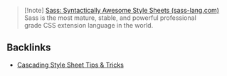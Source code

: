> [!note] [Sass: Syntactically Awesome Style Sheets (sass-lang.com)](https://sass-lang.com/)
> Sass is the most mature, stable, and powerful professional grade CSS extension language in the world.


## Backlinks
- [Cascading Style Sheet Tips & Tricks](📁developer/CSS/Cascading%20Style%20Sheet%20Tips%20&%20Tricks.md)